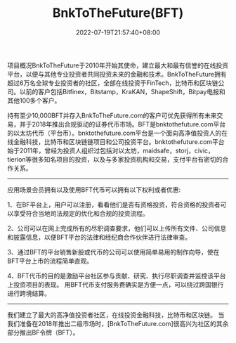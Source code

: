 ﻿---
weight: 
title: "BnkToTheFuture(BFT)"
description: "BnkToTheFuture于2010年开始其使命，建立最大和最有信誉的在线投资平台，以便与其他专业投资者共同投资未来的金融和技术"
date: 2022-07-19T21:57:40+08:00
lastmod: 2022-07-19T16:45:40+08:00
draft: false
authors: ["MineW"]
featuredImage: "bnktothefuturebft.webp"
link: "https://bf-token.bnktothefuture.com/#!/"
tags: ["数字代币","BnkToTheFuture(BFT)"]
categories: ["navigation"]
navigation: ["数字代币"]
lightgallery: true
toc: true
pinned: false
recommend: false
recommend1: false
---
项目概况BnkToTheFuture于2010年开始其使命，建立最大和最有信誉的在线投资平台，以便与其他专业投资者共同投资未来的金融和技术。BnkToTheFuture拥有超过6万名全球专业投资者的社区，全部在线投资于FinTech，比特币和区块链公司。以前的客户包括Bitfinex，Bitstamp，KraKAN，ShapeShift，Bitpay电报和其他100多个客户。

持有至少10,000BFT并存入BnkToTheFuture.com的客户可优先获得所有未来交易，并于2018年推出合规驱动的证券代币市场。BFT是bnktothefuture.com平台的以太坊代币（平台币）。bnktothefuture.com平台是一个面向高净值投资人的在线金融科技，比特币和区块链链项目和公司投资平台。bnktothefuture.com平台始于2011年，曾经为投资人组织过包括对以太坊，maidsafe，storj，civic，tierion等很多知名项目的投资，以及与多家投资机构和交易，支付平台有密切的合作关系。

---

应用场景会员拥有以及使用BFT代币可以拥有以下权利或者优惠:

1、在BF平台上，用户可以注册，看看他们是否有资格投资，符合资格的投资者可以享受符合当地司法规定的优化和合规的投资流程。

2、公司可以在网上完成所有的尽职调查要求，他们可以上传所有文件、公司信息和披露信息，以便BFT平台的法律和经纪商合作伙伴进行法律审查。

3、通过BFT的平台销售新股或代币的公司可以使用简单易用的制作向导，使在BFT平台上市的流程简单直观。

4、BFT代币的目的是激励平台社区参与贡献、研究、执行尽职调查并监控该平台上投资项目的表现。
用BFT代币支付服务费确实是方便一点，可以绕过跨国银行进行跨境结算。

---

我们建立了最大的高净值投资者社区，在线投资金融科技，比特币和区块链。
当我们准备在2018年推出二级市场时，[BnkToTheFuture.com]很高兴为社区的其余部分推出BF令牌（BFT）。